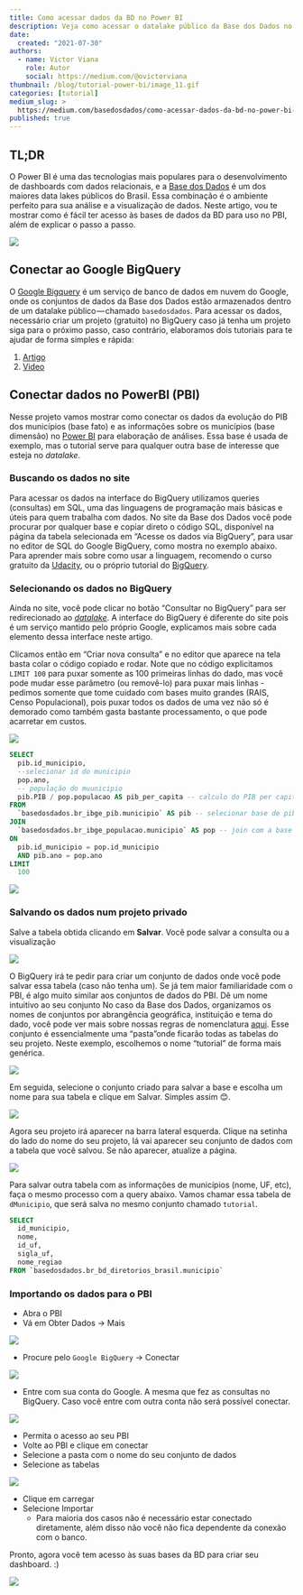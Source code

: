 ```yaml
---
title: Como acessar dados da BD no Power BI
description: Veja como acessar o datalake público da Base dos Dados no Power BI para criar gráficos, visualizações e dashboards.
date:
  created: "2021-07-30"
authors:
  - name: Victor Viana
    role: Autor
    social: https://medium.com/@ovictorviana
thumbnail: /blog/tutorial-power-bi/image_11.gif
categories: [tutorial]
medium_slug: >
  https://medium.com/basedosdados/como-acessar-dados-da-bd-no-power-bi-aeeea9a9bdc0
published: true
---
```


## TL;DR

O Power BI é uma das tecnologias mais populares para o desenvolvimento de dashboards com dados relacionais, e a [Base dos Dados]() é um dos maiores data lakes públicos do Brasil. Essa combinação é o ambiente perfeito para sua análise e a visualização de dados. Neste artigo, vou te mostrar como é fácil ter acesso às bases de dados da BD para uso no PBI, além de explicar o passo a passo.

<Image src="/blog/tutorial-power-bi/image_0.png"/>

## Conectar ao Google BigQuery

O [Google Bigquery](https://cloud.google.com/bigquery?hl=pt_br) é um serviço de banco de dados em nuvem do Google, onde os conjuntos de dados da Base dos Dados estão armazenados dentro de um datalake público — chamado `basedosdados`. Para acessar os dados, necessário criar um projeto (gratuito) no BigQuery caso já tenha um projeto siga para o próximo passo, caso contrário, elaboramos dois tutoriais para te ajudar de forma simples e rápida:

1. [Artigo](https://dev.to/basedosdados/bigquery-101-45pk)
2. [Video](https://www.youtube.com/watch?v=nGM2OwTUY_M)

## Conectar dados no PowerBI (PBI)

Nesse projeto vamos mostrar como conectar os dados da evolução do PIB dos municípios (base fato) e as informações sobre os municípios (base dimensão) no [Power BI](https://powerbi.microsoft.com/pt-br/downloads/) para elaboração de análises. Essa base é usada de exemplo, mas o tutorial serve para qualquer outra base de interesse que esteja no _datalake_.

### Buscando os dados no site

Para acessar os dados na interface do BigQuery utilizamos queries (consultas) em SQL, uma das linguagens de programação mais básicas e úteis para quem trabalha com dados. No site da Base dos Dados você pode procurar por qualquer base e copiar direto o código SQL, disponível na página da tabela selecionada em “Acesse os dados via BigQuery”, para usar no editor de SQL do Google BigQuery, como mostra no exemplo abaixo. Para aprender mais sobre como usar a linguagem, recomendo o curso gratuito da [Udacity](https://www.udacity.com/course/sql-for-data-analysis--ud198), ou o próprio tutorial do [BigQuery](https://cloud.google.com/bigquery/docs/tutorials).

### Selecionando os dados no BigQuery

Ainda no site, você pode clicar no botão “Consultar no BigQuery” para ser redirecionado ao [_datalake_](https://console.cloud.google.com/bigquery?p=basedosdados&page=project). A interface do BigQuery é diferente do site pois é um serviço mantido pelo próprio Google, explicamos mais sobre cada elemento dessa interface neste artigo.

Clicamos então em “Criar nova consulta” e no editor que aparece na tela basta colar o código copiado e rodar. Note que no código explicitamos `LIMIT 100` para puxar somente as 100 primeiras linhas do dado, mas você pode mudar esse parâmetro (ou removê-lo) para puxar mais linhas - pedimos somente que tome cuidado com bases muito grandes (RAIS, Censo Populacional), pois puxar todos os dados de uma vez não só é demorado como também gasta bastante processamento, o que pode acarretar em custos.

<Image src="/blog/tutorial-power-bi/image_1.png"/>

```sql
SELECT
  pib.id_municipio,
  --selecionar id do municipio
  pop.ano,
  -- população do muunicipio
  pib.PIB / pop.populacao AS pib_per_capita -- calculo do PIB per capita
FROM
  `basedosdados.br_ibge_pib.municipio` AS pib -- selecionar base de pib dos municipios
JOIN
  `basedosdados.br_ibge_populacao.municipio` AS pop -- join com a base de população
ON
  pib.id_municipio = pop.id_municipio
  AND pib.ano = pop.ano
LIMIT
  100
```

<Image src="/blog/tutorial-power-bi/image_2.png"/>

### Salvando os dados num projeto privado

Salve a tabela obtida clicando em **Salvar**. Você pode salvar a consulta ou a visualização

<Image src="/blog/tutorial-power-bi/image_3.png"/>

O BigQuery irá te pedir para criar um conjunto de dados onde você pode salvar essa tabela (caso não tenha um). Se já tem maior familiaridade com o PBI, é algo muito similar aos conjuntos de dados do PBI. Dê um nome intuitivo ao seu conjunto No caso da Base dos Dados, organizamos os nomes de conjuntos por abrangência geográfica, instituição e tema do dado, você pode ver mais sobre nossas regras de nomenclatura [aqui](https://basedosdados.github/mais/style_data/#nomea%C3%A7%C3%A3o-de-bases-e-tabelas). Esse conjunto é essencialmente uma “pasta”onde ficarão todas as tabelas do seu projeto. Neste exemplo, escolhemos o nome “tutorial” de forma mais genérica.

<Image src="/blog/tutorial-power-bi/image_4.png"/>

Em seguida, selecione o conjunto criado para salvar a base e escolha um nome para sua tabela e clique em Salvar. Simples assim 😊.

<Image src="/blog/tutorial-power-bi/image_5.png"/>

Agora seu projeto irá aparecer na barra lateral esquerda. Clique na setinha do lado do nome do seu projeto, lá vai aparecer seu conjunto de dados com a tabela que você salvou. Se não aparecer, atualize a página.

<Image src="/blog/tutorial-power-bi/image_6.png"/>

Para salvar outra tabela com as informações de municípios (nome, UF, etc), faça o mesmo processo com a query abaixo. Vamos chamar essa tabela de `dMunicipio`, que será salva no mesmo conjunto chamado `tutorial`.

```sql
SELECT
  id_municipio,
  nome,
  id_uf,
  sigla_uf,
  nome_regiao
FROM `basedosdados.br_bd_diretorios_brasil.municipio`
```

### Importando os dados para o PBI

- Abra o PBI
- Vá em Obter Dados -> Mais

<Image src="/blog/tutorial-power-bi/image_7.png"/>

- Procure pelo `Google BigQuery` -> Conectar

<Image src="/blog/tutorial-power-bi/image_8.png"/>

- Entre com sua conta do Google. A mesma que fez as consultas no BigQuery. Caso você entre com outra conta não será possível conectar.

<Image src="/blog/tutorial-power-bi/image_9.png"/>

- Permita o acesso ao seu PBI
- Volte ao PBI e clique em conectar
- Selecione a pasta com o nome do seu conjunto de dados
- Selecione as tabelas

<Image src="/blog/tutorial-power-bi/image_10.png"/>

- Clique em carregar
- Selecione Importar
  - Para maioria dos casos não é necessário estar conectado diretamente, além disso não você não fica dependente da conexão com o banco.

Pronto, agora você tem acesso às suas bases da BD para criar seu dashboard. :)

<Image src="/blog/tutorial-power-bi/image_11.gif"/>
